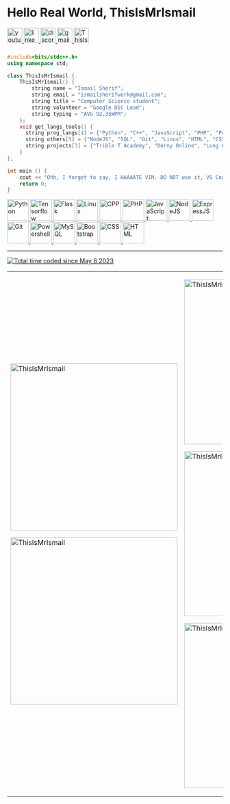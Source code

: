 <meta http-equiv="Cache-Control" content="no-cache, no-store, must-revalidate">
<meta http-equiv="Pragma" content="no-cache">
<meta http-equiv="Expires" content="0">

<div align="left">

  
# Hello Real World, ThisIsMrIsmail

  <div align="left">
    <a href="https://youtube.com/@ThisIsMrIsmail" target="_blank">
      <img src="https://img.shields.io/static/v1?message=Youtube&logo=youtube&label=&color=FF0000&logoColor=white&labelColor=&style=for-the-badge" height="35" alt="youtube logo">
    </a>
    <a href="https://linkedin.com/in/ThisIsMrIsmail" target="_blank">
      <img src="https://img.shields.io/static/v1?message=LinkedIn&logo=linkedin&label=&color=0077B5&logoColor=white&labelColor=&style=for-the-badge" height="35" alt="linkedin logo">
    </a>
    <a href="https://discord.com/users/ThisIsMrIsmail#0476" target="_blank">
      <img src="https://img.shields.io/static/v1?message=Discord&logo=discord&label=&color=7289DA&logoColor=white&labelColor=&style=for-the-badge" height="35" alt="discord logo">
    </a>
    <a href="mailto:ismailsherifwork@gmail.com" target="_blank">
      <img src="https://img.shields.io/static/v1?message=Gmail&logo=gmail&label=&color=D14836&logoColor=white&labelColor=&style=for-the-badge" height="35" alt="gmail logo">
    </a>
    <a href="https://github.com/ThisIsMrIsmail" target="_blank">
      <img height="35" src="https://komarev.com/ghpvc/?username=ThisIsMrIsmail&label=Profile%20views&color=blueviolet&style=for-the-badge" alt="ThisIsMrIsmail">
    </a>
  </div>

###

```cpp
#include<bits/stdc++.h>
using namespace std;

class ThisIsMrIsmail {
    ThisIsMrIsmail() {
        string name = "Ismail Sherif";
        string email = "ismailsherifwork@gmail.com";
        string title = "Computer Science student";
        string volunteer = "Google DSC Lead";
        string typing = "AVG 92.35WPM";
    };
    void get_langs_tools() {
      string prog_langs[4] = {"Python", "C++", "JavaScript", "PHP", "PowerShell"};
      string others[5] = {"NodeJS", "SQL", "Git", "Linux", "HTML", "CSS"};
      string projects[3] = {"Trible T Academy", "Derny Online", "Lung Cancer Detection"};
    }
};

int main () {
    cout << "Ohh, I forget to say, I HAAAATE VIM. DO NOT use it, VS Code is BETTER";
    return 0;
}
```

  <p>
    <a target="_blank" href="https://www.python.org"> <img src="https://skillicons.dev/icons?i=py" alt="Python" width="50" height="50"> </a>
    <a target="_blank" href="https://www.tensorflow.org/"> <img src="https://skillicons.dev/icons?i=tensorflow" alt="Tensorflow" width="50" height="50"> </a>
    <a target="_blank" href="https://flask.palletsprojects.com/"> <img src="https://skillicons.dev/icons?i=flask" alt="Flask" width="50" height="50"> </a>
    <a target="_blank" href="https://www.linux.org/"> <img src="https://skillicons.dev/icons?i=linux" alt="Linux" width="50" height="50"> </a>
    <a target="_blank" href="https://www.w3schools.com/cpp/"> <img src="https://skillicons.dev/icons?i=cpp" alt="CPP" width="50" height="50"> </a>
    <a target="_blank" href="https://www.php.net"> <img src="https://skillicons.dev/icons?i=php" alt="PHP" width="50" height="50"> </a>
    <a target="_blank" href="https://developer.mozilla.org/en-US/docs/Web/JavaScript"> <img src="https://skillicons.dev/icons?i=js" alt="JavaScript" width="50" height="50"> </a>
    <a target="_blank" href="https://nodejs.org"> <img src="https://skillicons.dev/icons?i=nodejs" alt="NodeJS" width="50" height="50"> </a>
    <a target="_blank" href="https://expressjs.com"> <img src="https://skillicons.dev/icons?i=express" alt="ExpressJS" width="50" height="50"> </a>
    <a target="_blank" href="https://git-scm.com/"> <img src="https://skillicons.dev/icons?i=git" alt="Git" width="50" height="50"> </a>
    <a target="_blank" href="https://learn.microsoft.com/en-us/powershell/"> <img src="https://skillicons.dev/icons?i=powershell" alt="Powershell" width="50" height="50"> </a>
    <a target="_blank" href="https://www.mysql.com/"> <img src="https://skillicons.dev/icons?i=mysql" alt="MySQL" width="50" height="50"> </a>
    <a target="_blank" href="https://getbootstrap.com"> <img src="https://skillicons.dev/icons?i=bootstrap" alt="Bootstrap" width="50" height="50"> </a>
    <a target="_blank" href="https://www.w3schools.com/css/"> <img src="https://skillicons.dev/icons?i=css" alt="CSS" width="50" height="50"> </a>
    <a target="_blank" href="https://www.w3.org/html/"> <img src="https://skillicons.dev/icons?i=html" alt="HTML" width="50" height="50"> </a>
  </p>
 
 ---

  <a href="https://wakatime.com/@da667081-e299-4c08-85ff-0eb8e72377a3" target="_blank" rel="noreferrer"><img src="https://wakatime.com/badge/user/da667081-e299-4c08-85ff-0eb8e72377a3.svg" alt="Total time coded since May 8 2023" /></a>

  <table>
    <tr>
      <td style="margin: none">
        <a href="https://wakatime.com/@ThisIsMrIsmail" target="_blank" rel="noreferrer">
          <p> <img width="390" src="https://github-readme-stats.vercel.app/api/wakatime?username=thisismrismail&theme=dark&v=2" alt="ThisIsMrIsmail"> </p> </a>
        <a href="https://github.com/ThisIsMrIsmail/TTT" target="_blank" rel="noreferrer">
          <p> <img width="390" src="https://github-readme-stats.vercel.app/api/pin/?username=ThisIsMrIsmail&repo=ttt&theme=dark" alt="ThisIsMrIsmail"> </p> </a>
      </td>
      <td style="margin: none">
        <a href="https://github.com/ThisIsMrIsmail/" target="_blank" rel="noreferrer">
            <p> <img width="385" src="https://github-readme-stats.vercel.app/api?username=ThisIsMrIsmail&show_icons=true&theme=dark" alt="ThisIsMrIsmail"> </p> </a>
        <a href="https://github.com/ThisIsMrIsmail/" target="_blank" rel="noreferrer">
            <p> <img width="385" src="https://github-readme-streak-stats.herokuapp.com/?user=ThisIsMrIsmail&theme=dark" alt="ThisIsMrIsmail"> </p> </a>
        <a href="https://github.com/ThisIsMrIsmail?tab=repositories" target="_blank" rel="noreferrer">
            <p> <img width="385" src="https://github-readme-stats.vercel.app/api/top-langs?username=ThisIsMrIsmail&show_icons=true&locale=en&layout=compact&theme=dark" alt="ThisIsMrIsmail"> </p> </a>
      </td>
    </tr>
  </table>

</div>
